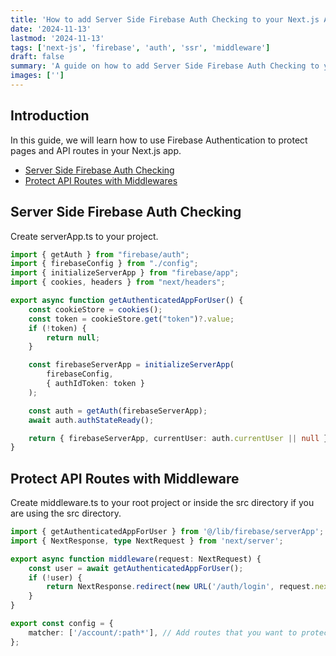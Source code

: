 ```yaml
---
title: 'How to add Server Side Firebase Auth Checking to your Next.js App'
date: '2024-11-13'
lastmod: '2024-11-13'
tags: ['next-js', 'firebase', 'auth', 'ssr', 'middleware']
draft: false
summary: 'A guide on how to add Server Side Firebase Auth Checking to your Next.js App. Learn how to use Firebase Authentication to protect pages and API routes in your Next.js app.'
images: ['']
---
```


## Introduction

In this guide, we will learn how to use Firebase Authentication to protect pages and API routes in your Next.js app. 

- [Server Side Firebase Auth Checking](#Server-Side-Firebase-Auth-Checking)
- [Protect API Routes with Middlewares](#Protect-API-Routes-with-Middleware)

## Server Side Firebase Auth Checking
Create serverApp.ts to your project.

```ts
import { getAuth } from "firebase/auth";
import { firebaseConfig } from "./config";
import { initializeServerApp } from "firebase/app";
import { cookies, headers } from "next/headers";

export async function getAuthenticatedAppForUser() {
    const cookieStore = cookies();
    const token = cookieStore.get("token")?.value;
    if (!token) {
        return null;
    }

    const firebaseServerApp = initializeServerApp(
        firebaseConfig,
        { authIdToken: token }
    );

    const auth = getAuth(firebaseServerApp);
    await auth.authStateReady();

    return { firebaseServerApp, currentUser: auth.currentUser || null };
}
```

## Protect API Routes with Middleware
Create middleware.ts to your root project or inside the src directory if you are using the src directory.

```ts
import { getAuthenticatedAppForUser } from '@/lib/firebase/serverApp';
import { NextResponse, type NextRequest } from 'next/server';

export async function middleware(request: NextRequest) {
    const user = await getAuthenticatedAppForUser();
    if (!user) {
        return NextResponse.redirect(new URL('/auth/login', request.nextUrl).toString() + `?next=${encodeURIComponent(request.url)}`);
    }
}

export const config = {
    matcher: ['/account/:path*'], // Add routes that you want to protect
};
```
